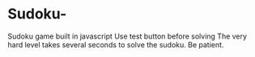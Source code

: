 # Sudoku-
Sudoku game built in javascript
Use test button before solving
The very hard level takes several seconds to solve the sudoku. Be patient.
